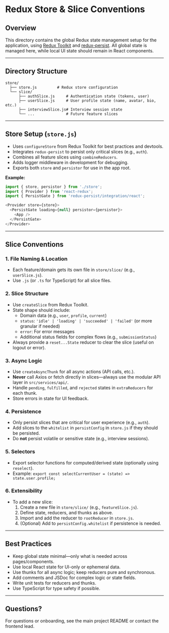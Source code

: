 # Redux Store & Slice Conventions

## Overview
This directory contains the global Redux state management setup for the application, using [Redux Toolkit](https://redux-toolkit.js.org/) and [redux-persist](https://github.com/rt2zz/redux-persist). All global state is managed here, while local UI state should remain in React components.

---

## Directory Structure

```
store/
  ├── store.js         # Redux store configuration
  └── slice/
      ├── authSlice.js     # Authentication state (tokens, user)
      ├── userSlice.js     # User profile state (name, avatar, bio, etc.)
      ├── interviewSlice.js# Interview session state
      └── ...              # Future feature slices
```

---

## Store Setup (`store.js`)
- Uses `configureStore` from Redux Toolkit for best practices and devtools.
- Integrates `redux-persist` to persist only critical slices (e.g., `auth`).
- Combines all feature slices using `combineReducers`.
- Adds logger middleware in development for debugging.
- Exports both `store` and `persistor` for use in the app root.

**Example:**
```js
import { store, persistor } from './store';
import { Provider } from 'react-redux';
import { PersistGate } from 'redux-persist/integration/react';

<Provider store={store}>
  <PersistGate loading={null} persistor={persistor}>
    <App />
  </PersistGate>
</Provider>
```

---

## Slice Conventions

### 1. **File Naming & Location**
- Each feature/domain gets its own file in `store/slice/` (e.g., `userSlice.js`).
- Use `.js` (or `.ts` for TypeScript) for all slice files.

### 2. **Slice Structure**
- Use `createSlice` from Redux Toolkit.
- State shape should include:
  - Domain data (e.g., `user`, `profile`, `current`)
  - `status`: `'idle' | 'loading' | 'succeeded' | 'failed'` (or more granular if needed)
  - `error`: For error messages
  - Additional status fields for complex flows (e.g., `submissionStatus`)
- Always provide a `reset...State` reducer to clear the slice (useful on logout or error).

### 3. **Async Logic**
- Use `createAsyncThunk` for all async actions (API calls, etc.).
- **Never** call Axios or fetch directly in slices—always use the modular API layer in `src/services/api/`.
- Handle `pending`, `fulfilled`, and `rejected` states in `extraReducers` for each thunk.
- Store errors in state for UI feedback.

### 4. **Persistence**
- Only persist slices that are critical for user experience (e.g., `auth`).
- Add slices to the `whitelist` in `persistConfig` in `store.js` if they should be persisted.
- Do **not** persist volatile or sensitive state (e.g., interview sessions).

### 5. **Selectors**
- Export selector functions for computed/derived state (optionally using `reselect`).
- Example: `export const selectCurrentUser = (state) => state.user.profile;`

### 6. **Extensibility**
- To add a new slice:
  1. Create a new file in `store/slice/` (e.g., `featureSlice.js`).
  2. Define state, reducers, and thunks as above.
  3. Import and add the reducer to `rootReducer` in `store.js`.
  4. (Optional) Add to `persistConfig.whitelist` if persistence is needed.

---

## Best Practices
- Keep global state minimal—only what is needed across pages/components.
- Use local React state for UI-only or ephemeral data.
- Use thunks for all async logic; keep reducers pure and synchronous.
- Add comments and JSDoc for complex logic or state fields.
- Write unit tests for reducers and thunks.
- Use TypeScript for type safety if possible.

---

## Questions?
For questions or onboarding, see the main project README or contact the frontend lead. 